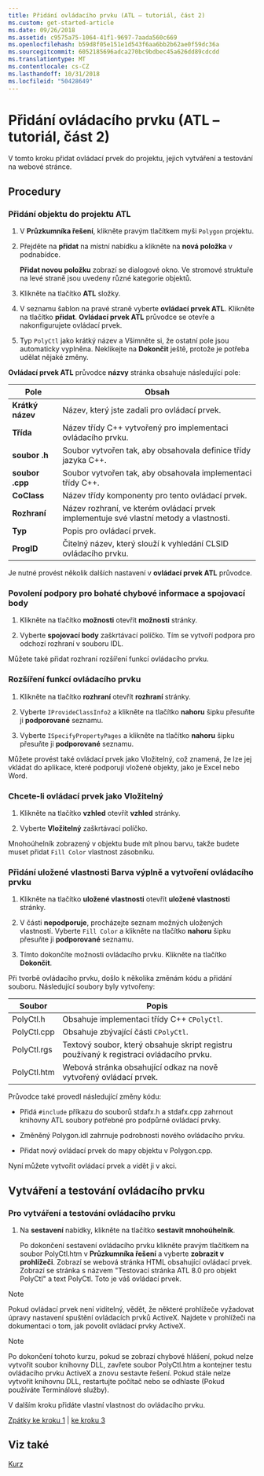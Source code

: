 ```yaml
---
title: Přidání ovládacího prvku (ATL – tutoriál, část 2)
ms.custom: get-started-article
ms.date: 09/26/2018
ms.assetid: c9575a75-1064-41f1-9697-7aada560c669
ms.openlocfilehash: b59d8f05e151e1d543f6aa6bb2b62ae0f59dc36a
ms.sourcegitcommit: 6052185696adca270bc9bdbec45a626dd89cdcdd
ms.translationtype: MT
ms.contentlocale: cs-CZ
ms.lasthandoff: 10/31/2018
ms.locfileid: "50428649"
---
```

# <a name="adding-a-control-atl-tutorial-part-2"></a>Přidání ovládacího prvku (ATL – tutoriál, část 2)

V tomto kroku přidat ovládací prvek do projektu, jejich vytváření a testování na webové stránce.

## <a name="procedures"></a>Procedury

### <a name="to-add-an-object-to-an-atl-project"></a>Přidání objektu do projektu ATL

1. V **Průzkumníka řešení**, klikněte pravým tlačítkem myši `Polygon` projektu.

1. Přejděte na **přidat** na místní nabídku a klikněte na **nová položka** v podnabídce.

    **Přidat novou položku** zobrazí se dialogové okno. Ve stromové struktuře na levé straně jsou uvedeny různé kategorie objektů.

1. Klikněte na tlačítko **ATL** složky.

1. V seznamu šablon na pravé straně vyberte **ovládací prvek ATL**. Klikněte na tlačítko **přidat**. **Ovládací prvek ATL** průvodce se otevře a nakonfigurujete ovládací prvek.

1. Typ `PolyCtl` jako krátký název a Všimněte si, že ostatní pole jsou automaticky vyplněna. Neklikejte na **Dokončit** ještě, protože je potřeba udělat nějaké změny.

**Ovládací prvek ATL** průvodce **názvy** stránka obsahuje následující pole:

|Pole|Obsah|
|-----------|--------------|
|**Krátký název**|Název, který jste zadali pro ovládací prvek.|
|**Třída**|Název třídy C++ vytvořený pro implementaci ovládacího prvku.|
|**soubor .h**|Soubor vytvořen tak, aby obsahovala definice třídy jazyka C++.|
|**soubor .cpp**|Soubor vytvořen tak, aby obsahovala implementaci třídy C++.|
|**CoClass**|Název třídy komponenty pro tento ovládací prvek.|
|**Rozhraní**|Název rozhraní, ve kterém ovládací prvek implementuje své vlastní metody a vlastnosti.|
|**Typ**|Popis pro ovládací prvek.|
|**ProgID**|Čitelný název, který slouží k vyhledání CLSID ovládacího prvku.|

Je nutné provést několik dalších nastavení v **ovládací prvek ATL** průvodce.

### <a name="to-enable-support-for-rich-error-information-and-connection-points"></a>Povolení podpory pro bohaté chybové informace a spojovací body

1. Klikněte na tlačítko **možnosti** otevřít **možnosti** stránky.

1. Vyberte **spojovací body** zaškrtávací políčko. Tím se vytvoří podpora pro odchozí rozhraní v souboru IDL.

Můžete také přidat rozhraní rozšíření funkcí ovládacího prvku.

### <a name="to-extend-the-controls-functionality"></a>Rozšíření funkcí ovládacího prvku

1. Klikněte na tlačítko **rozhraní** otevřít **rozhraní** stránky.

1. Vyberte `IProvideClassInfo2` a klikněte na tlačítko **nahoru** šipku přesuňte ji **podporované** seznamu.

1. Vyberte `ISpecifyPropertyPages` a klikněte na tlačítko **nahoru** šipku přesuňte ji **podporované** seznamu.

Můžete provést také ovládací prvek jako Vložitelný, což znamená, že lze jej vkládat do aplikace, které podporují vložené objekty, jako je Excel nebo Word.

### <a name="to-make-the-control-insertable"></a>Chcete-li ovládací prvek jako Vložitelný

1. Klikněte na tlačítko **vzhled** otevřít **vzhled** stránky.

1. Vyberte **Vložitelný** zaškrtávací políčko.

Mnohoúhelník zobrazený v objektu bude mít plnou barvu, takže budete muset přidat `Fill Color` vlastnost zásobníku.

### <a name="to-add-a-fill-color-stock-property-and-create-the-control"></a>Přidání uložené vlastnosti Barva výplně a vytvoření ovládacího prvku

1. Klikněte na tlačítko **uložené vlastnosti** otevřít **uložené vlastnosti** stránky.

1. V části **nepodporuje**, procházejte seznam možných uložených vlastností. Vyberte `Fill Color` a klikněte na tlačítko **nahoru** šipku přesuňte ji **podporované** seznamu.

1. Tímto dokončíte možnosti ovládacího prvku. Klikněte na tlačítko **Dokončit**.

Při tvorbě ovládacího prvku, došlo k několika změnám kódu a přidání souboru. Následující soubory byly vytvořeny:

|Soubor|Popis|
|----------|-----------------|
|PolyCtl.h|Obsahuje implementaci třídy C++ `CPolyCtl`.|
|PolyCtl.cpp|Obsahuje zbývající části `CPolyCtl`.|
|PolyCtl.rgs|Textový soubor, který obsahuje skript registru používaný k registraci ovládacího prvku.|
|PolyCtl.htm|Webová stránka obsahující odkaz na nově vytvořený ovládací prvek.|

Průvodce také provedl následující změny kódu:

- Přidá `#include` příkazu do souborů stdafx.h a stdafx.cpp zahrnout knihovny ATL soubory potřebné pro podpůrné ovládací prvky.

- Změněný Polygon.idl zahrnuje podrobnosti nového ovládacího prvku.

- Přidat nový ovládací prvek do mapy objektu v Polygon.cpp.

Nyní můžete vytvořit ovládací prvek a vidět ji v akci.

## <a name="building-and-testing-the-control"></a>Vytváření a testování ovládacího prvku

### <a name="to-build-and-test-the-control"></a>Pro vytváření a testování ovládacího prvku

1. Na **sestavení** nabídky, klikněte na tlačítko **sestavit mnohoúhelník**.

    Po dokončení sestavení ovládacího prvku klikněte pravým tlačítkem na soubor PolyCtl.htm v **Průzkumníka řešení** a vyberte **zobrazit v prohlížeči**. Zobrazí se webová stránka HTML obsahující ovládací prvek. Zobrazí se stránka s názvem "Testovací stránka ATL 8.0 pro objekt PolyCtl" a text PolyCtl. Toto je váš ovládací prvek.

> [!NOTE]
> Pokud ovládací prvek není viditelný, vědět, že některé prohlížeče vyžadovat úpravy nastavení spuštění ovládacích prvků ActiveX. Najdete v prohlížeči na dokumentaci o tom, jak povolit ovládací prvky ActiveX.

> [!NOTE]
> Po dokončení tohoto kurzu, pokud se zobrazí chybové hlášení, pokud nelze vytvořit soubor knihovny DLL, zavřete soubor PolyCtl.htm a kontejner testu ovládacího prvku ActiveX a znovu sestavte řešení. Pokud stále nelze vytvořit knihovnu DLL, restartujte počítač nebo se odhlaste (Pokud používáte Terminálové služby).

V dalším kroku přidáte vlastní vlastnost do ovládacího prvku.

[Zpátky ke kroku 1](../atl/creating-the-project-atl-tutorial-part-1.md) &#124; [ke kroku 3](../atl/adding-a-property-to-the-control-atl-tutorial-part-3.md)

## <a name="see-also"></a>Viz také

[Kurz](../atl/active-template-library-atl-tutorial.md)
